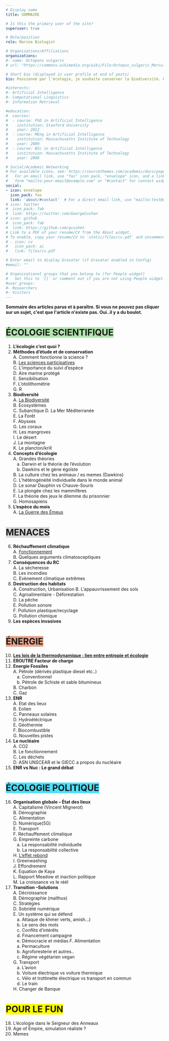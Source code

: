 ```yaml
---
# Display name
title: SOMMAIRE

# Is this the primary user of the site?
superuser: true

# Role/position
role: Marine Biologist

# Organizations/Affiliations
organizations:
#- name: Octopons vulgaris
# url: "https://commons.wikimedia.org/wiki/File:Octopus_vulgaris_Merculiano.jpg"

# Short bio (displayed in user profile at end of posts)
bio: Passionné par l'écologie, je souhaite conserver la biodiversité. Octopons vulgaris regroupe mes sites dédiés à la vulgarisation afin de transmettre connaissances et outils permettant la conservation de la biodiversité.

#interests:
#- Artificial Intelligence
#- Computational Linguistics
#- Information Retrieval

#education:
#  courses:
#  - course: PhD in Artificial Intelligence
#    institution: Stanford University
#    year: 2012
#  - course: MEng in Artificial Intelligence
#    institution: Massachusetts Institute of Technology
#    year: 2009
#  - course: BSc in Artificial Intelligence
#    institution: Massachusetts Institute of Technology
#    year: 2008

# Social/Academic Networking
# For available icons, see: https://sourcethemes.com/academic/docs/page-builder/#icons
#   For an email link, use "fas" icon pack, "envelope" icon, and a link in the
#   form "mailto:your-email@example.com" or "#contact" for contact widget.
social:
- icon: envelope
  icon_pack: fas
  link: 'about/#contact'  # For a direct email link, use "mailto:test@example.org".
# icon: twitter
#  icon_pack: fab
#  link: https://twitter.com/GeorgeCushen
# icon: github
#  icon_pack: fab
#  link: https://github.com/gcushen
# Link to a PDF of your resume/CV from the About widget.
# To enable, copy your resume/CV to `static/files/cv.pdf` and uncomment the lines below.
# - icon: cv
#   icon_pack: ai
#   link: files/cv.pdf

# Enter email to display Gravatar (if Gravatar enabled in Config)
#email: ""

# Organizational groups that you belong to (for People widget)
#   Set this to `[]` or comment out if you are not using People widget.
#user_groups:
#- Researchers
#- Visitors
---
```




**Sommaire des articles parus et à paraître. Si vous ne pouvez pas cliquer sur un sujet, c'est que l'article n'existe pas. Oui..il y a du boulot.**

# <span style="background:#afe5ac">ÉCOLOGIE SCIENTIFIQUE</span>
1.	**L’écologie c’est quoi ?**  
2.	**Méthodes d’étude et de conservation**  
A.	Comment fonctionne la science ?  
B.	<a href="https://ecologieetentropie.netlify.app/post/sciences-participatives"> Les sciences participatives </a>  
C.	L’importance du suivi d’espèce  
D.	Aire marine protégé  
E.	Sensibilisation  
F.	L’otolithométrie  
G.	R  
3.	**Biodiversité**  
A.	<a href="https://ecologieetentropie.netlify.app/post/biodiversite/">La Biodiversité</a>    
B.	Ecosystèmes  
C.	Subarctique 
D.	La Mer Méditerranée  
E.	La Forêt  
F.	Abysses  
G.	Les coraux  
H.	Les mangroves  
I.	Le désert  
J.	La montagne  
K.	Le plancton/krill   
4.	**Concepts d’écologie**  
A.	Grandes théories  
&nbsp;&nbsp;&nbsp;a.	Darwin et la théorie de l’évolution  
&nbsp;&nbsp;&nbsp;b.	Dawkins et le gène égoïste  
B.	La culture chez les animaux / es memes (Dawkins)  
C.	L’hétérogénéité individuelle dans le monde animal  
D.	Le sonar Dauphin vs Chauve-Souris  
E.	La plongée chez les mammifères    
F.	La théorie des jeux le dilemme du prisonnier  
G.	Homosapiens  
5.	**L’espèce du mois**   
A.  	<a href="https://ecologieetentropie.netlify.app/post/la-guerre-des-emeus/">La Guerre des Émeus</a>    
# <span style="background:#d8d8d8">MENACES</span>
6.	**Réchauffement climatique**  
A.	<a href="https://ecologieetentropie.netlify.app/post/rechauffement-climatique/">Fonctionnement</a>  
B.	Quelques arguments climatosceptiques  
7.	**Conséquences du RC**  
A.	La sècheresse  
B.	Les incendies  
C.	Evènement climatique extrêmes
8.	**Destruction des habitats**  
A.	Construction, Urbanisation
B.	L’appauvrissement des sols  
C.	Agroalimentaire - Déforestation  
D.	La pêche  
E.	Pollution sonore  
F.	Pollution plastique/recyclage  
G.	Pollution chimique  
9.	**Les espèces invasives**  

# <span style="background:#e8a48b">ÉNERGIE</span>  
10.	<a href="https://ecologieetentropie.netlify.app/post/bases-de-thermodynamique/">**Les lois de la thermodynamique : lien entre entropie et écologie**</a>
11.	**EROI/TRE Facteur de charge**  
12.	**Energie Fossiles**  
A.	Pétrole (dérivés plastique diesel etc..)  
&nbsp;&nbsp;&nbsp;a.	Conventionnel  
&nbsp;&nbsp;&nbsp;b.	Pétrole de Schiste et sable bitumineux   
B.	Charbon  
C.	Gaz  
13.	**ENR**  
A.	Etat des lieux  
B.	Eolien  
C.	Panneaux solaires  
D.	Hydroéléctrique  
E.	Géothermie  
F.	Biocombustible  
G.	Nouvelles pistes  
14.	**Le nucléaire**   
A.	CO2  
B.	Le fonctionnement   
C.	Les déchets  
D.	ASN UNSCEAR et le GIECC a propos du nucléaire  
15.	**ENR vs Nuc : Le grand débat**  
  
#	<span style="background:#4ddfff">ÉCOLOGIE POLITIQUE</span>    
16.	**Organisation globale – État des lieux**  
A.	Capitalisme (Vincent Mignerot)  
B.	Démographie   
C.	Alimentation  
D.	Numérique(5G)   
E.	Transport  
F.	Réchauffement climatique  
G.	Empreinte carbone   
&nbsp;&nbsp;&nbsp;a.	La responsabilité individuelle  
&nbsp;&nbsp;&nbsp;b.	La responsabilité collective  
H.	<a href="https://ecologieetentropie.netlify.app/post/effet-rebond/">L’effet rebond</a>   
I.	Greenwashing    
J.	Effondrement  
K.	Equation de Kaya  
L.	Rapport Meadow et inaction politique  
M.	La croissance vs le réél
17.	**Transition –Solutions**  
A.	Décroissance  
B.	Démographie (malthus)  
C.	Stratégies   
D.	Sobriété numérique    
E.	Un système qui se défend    
&nbsp;&nbsp;&nbsp;a.	Attaque de khmer verts, amish…)   
&nbsp;&nbsp;&nbsp;b.	Le sens des mots  
&nbsp;&nbsp;&nbsp;c.	Conflits d’intérêts   
&nbsp;&nbsp;&nbsp;d.	Financement campagne  
&nbsp;&nbsp;&nbsp;e.	Démocracie et médias
F.	Alimentation  
&nbsp;&nbsp;&nbsp;a.	Permaculture  
&nbsp;&nbsp;&nbsp;b.	Agroforesterie et autres..  
&nbsp;&nbsp;&nbsp;c.	Régime végétarien vegan  
G.	Transport   
&nbsp;&nbsp;&nbsp;a.	L’avion  
&nbsp;&nbsp;&nbsp;b.	Voiture électrique vs voiture thermique  
&nbsp;&nbsp;&nbsp;c.	Vélo et trottinette électrique vs transport en commun  
&nbsp;&nbsp;&nbsp;d.	Le train  
H.	Changer de Banque    

#	<span style="background:#fffb00">POUR LE FUN</span>  
18.  L’écologie dans le Seigneur des Anneaux
19.  Age of Empire, simulation réaliste ?
21.  Memes 



